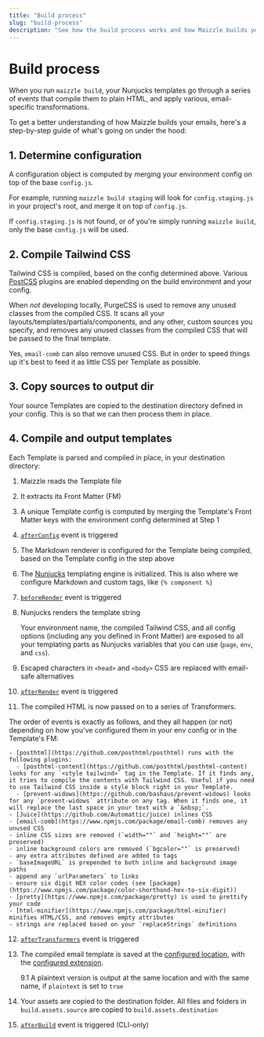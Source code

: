 ```yaml
---
title: "Build process"
slug: "build-process"
description: "See how the build process works and how Maizzle builds your emails"
---
```


# Build process

When you run `maizzle build`, your Nunjucks templates go through a series of events that compile them to plain HTML, and apply various, email-specific transformations.

To get a better understanding of how Maizzle builds your emails, here's a step-by-step guide of what's going on under the hood:

## 1. Determine configuration

A configuration object is computed by merging your environment config on top of the base `config.js`.

For example, running `maizzle build staging` will look for `config.staging.js` in your project's root, and merge it on top of `config.js`.

If `config.staging.js` is not found, or of you're simply running `maizzle build`, only the base `config.js` will be used.

## 2. Compile Tailwind CSS

Tailwind CSS is compiled, based on the config determined above. Various [PostCSS](https://postcss.org/) plugins are enabled depending on the build environment and your config.

When _not_ developing locally, PurgeCSS is used to remove any unused classes from the compiled CSS. It scans all your layouts/templates/partials/components, and any other, custom sources you specify, and removes any unused classes from the compiled CSS that will be passed to the final template.

<div class="bg-gray-100 border-l-4 border-gradient-b-ocean-light p-4 mb-4 text-md" role="alert">
  <div class="text-gray-600">
    Yes, <code class="shiki-inline">email-comb</code> can also remove unused CSS. But in order to speed things up it's best to feed it as little CSS per Template as possible.
  </div>
</div>

## 3. Copy sources to output dir

Your source Templates are copied to the destination directory defined in your config. This is so that we can then process them in place.

## 4. Compile and output templates

Each Template is parsed and compiled in place, in your destination directory:

1. Maizzle reads the Template file

2. It extracts its Front Matter (FM)

3. A unique Template config is computed by merging the Template's Front Matter keys with the environment config determined at Step 1
  
4. [`afterConfig`](/docs/events/#afterconfig) event is triggered

5. The Markdown renderer is configured for the Template being compiled, based on the Template config in the step above

6. The [Nunjucks](https://mozilla.github.io/nunjucks/) templating engine is initialized. This is also where we configure Markdown and custom tags, like `{% component %}`

7. [`beforeRender`](/docs/events/#beforerender) event is triggered

8. Nunjucks renders the template string

    Your environment name, the compiled Tailwind CSS, and all config options (including any you defined in Front Matter) are exposed to all your templating parts as Nunjucks variables that you can use (`page`, `env`, and `css`).

9. Escaped characters in `<head>` and `<body>` CSS are replaced with email-safe alternatives

10. [`afterRender`](/docs/events/#afterrender) event is triggered

11. The compiled HTML is now passed on to a series of Transformers. 

  The order of events is exactly as follows, and they all happen (or not) depending on how you've configured them in your env config or in the Template's FM:

    - [posthtml](https://github.com/posthtml/posthtml) runs with the following plugins:
      - [posthtml-content](https://github.com/posthtml/posthtml-content) looks for any `<style tailwind>` tag in the Template. If it finds any, it tries to compile the contents with Tailwind CSS. Useful if you need to use Tailwind CSS inside a style block right in your Template.
      - [prevent-widows](https://github.com/bashaus/prevent-widows) looks for any `prevent-widows` attribute on any tag. When it finds one, it will replace the last space in your text with a `&nbsp;`.
    - [Juice](https://github.com/Automattic/juice) inlines CSS
    - [email-comb](https://www.npmjs.com/package/email-comb) removes any unused CSS
    - inline CSS sizes are removed (`width=""` and `height=""` are preserved)
    - inline background colors are removed (`bgcolor=""` is preserved)
    - any extra attributes defined are added to tags
    - `baseImageURL` is prepended to both inline and background image paths
    - append any `urlParameters` to links
    - ensure six digit HEX color codes (see [package](https://www.npmjs.com/package/color-shorthand-hex-to-six-digit))
    - [pretty](https://www.npmjs.com/package/pretty) is used to prettify your code
    - [html-minifier](https://www.npmjs.com/package/html-minifier) minifies HTML/CSS, and removes empty attributes
    - strings are replaced based on your `replaceStrings` definitions

12. [`afterTransformers`](/docs/events/#aftertransformers) event is triggered

13. The compiled email template is saved at the [configured location](/docs/build-paths/#destination), with the [configured extension](/docs/build-paths/#extension).

    9.1 A plaintext version is output at the same location and with the same name, if `plaintext` is set to `true`

14. Your assets are copied to the destination folder. All files and folders in `build.assets.source` are copied to `build.assets.destination`

15. [`afterBuild`](/docs/events/#afterbuild) event is triggered (CLI-only)

